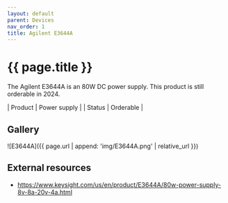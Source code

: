 ```yaml
---
layout: default
parent: Devices
nav_order: 1
title: Agilent E3644A
---
```


# {{ page.title }}

The Agilent E3644A is an 80W DC power supply. This product is still orderable in 2024.

| Product           | Power supply  |
| Status            | Orderable     |


## Gallery

![E3644A]({{ page.url | append: 'img/E3644A.png' | relative_url }})


## External resources

* <https://www.keysight.com/us/en/product/E3644A/80w-power-supply-8v-8a-20v-4a.html>
